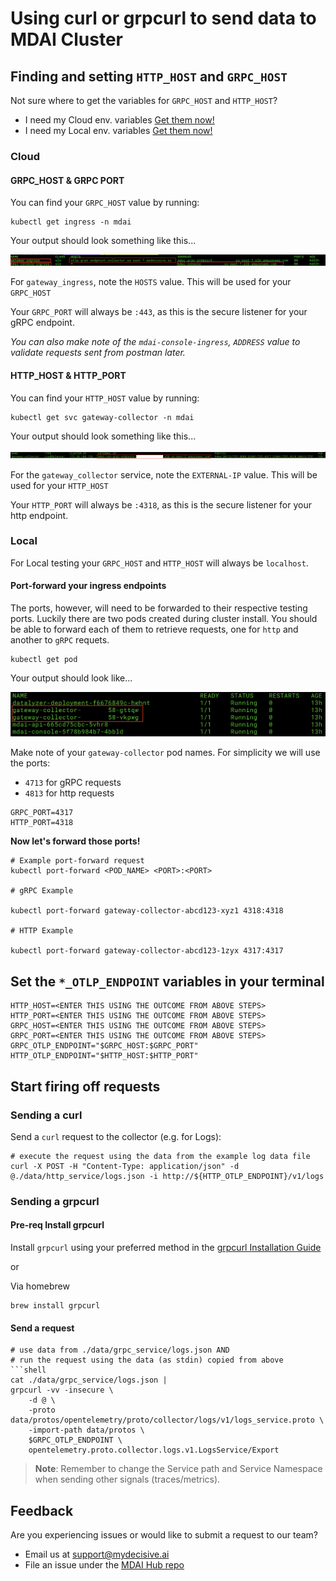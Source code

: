 #  Using curl or grpcurl to send data to MDAI Cluster

## Finding and setting `HTTP_HOST` and `GRPC_HOST`

Not sure where to get the variables for `GRPC_HOST` and `HTTP_HOST`?
* I need my Cloud env. variables [Get them now!](./README.md#cloud)
* I need my Local env. variables [Get them now!](./README.md#cloud)

### Cloud

#### GRPC_HOST & GRPC PORT

You can find your `GRPC_HOST` value by running:

```shell
kubectl get ingress -n mdai
```

Your output should look something like this...

<a href="./media/ingress-output.png" target="_blank">
  <img alt="example ingress output" src="./media/ingress-output.png" />
</a>

For `gateway_ingress`, note the `HOSTS` value. This will be used for your `GRPC_HOST`

Your `GRPC_PORT` will always be `:443`, as this is the secure listener for your gRPC endpoint.

*You can also make note of the `mdai-console-ingress`, `ADDRESS` value to validate requests sent from postman later.*

#### HTTP_HOST & HTTP_PORT

You can find your `HTTP_HOST` value by running:

```shell
kubectl get svc gateway-collector -n mdai
```

Your output should look something like this...

<a href="./media/service-output.png" target="_blank">
  <img alt="example ingress output" src="./media/service-output.png" />
</a>


For the `gateway_collector` service, note the `EXTERNAL-IP` value. This will be used for your `HTTP_HOST`

Your `HTTP_PORT` will always be `:4318`, as this is the secure listener for your http endpoint.


### Local

For Local testing your `GRPC_HOST` and `HTTP_HOST` will always be `localhost`.


#### Port-forward your ingress endpoints

The ports, however, will need to be forwarded to their respective testing ports. Luckily there are two pods created during cluster install. You should be able to forward each of them to retrieve requests, one for `http` and another to `gRPC` requets.

```shell
kubectl get pod
```

Your output should look like...

<a href="./media/pods-output.png" target="_blank">
  <img alt="example pods output" src="./media/pods-output.png" />
</a>

Make note of your `gateway-collector` pod names. For simplicity we will use the ports:
* `4713` for gRPC requests
* `4813` for http requests

```shell
GRPC_PORT=4317
HTTP_PORT=4318
```


**Now let's forward those ports!**

```shell
# Example port-forward request
kubectl port-forward <POD_NAME> <PORT>:<PORT>

# gRPC Example

kubectl port-forward gateway-collector-abcd123-xyz1 4318:4318

# HTTP Example

kubectl port-forward gateway-collector-abcd123-1zyx 4317:4317
```


## Set the `*_OTLP_ENDPOINT` variables in your terminal

```shell
HTTP_HOST=<ENTER THIS USING THE OUTCOME FROM ABOVE STEPS>
HTTP_PORT=<ENTER THIS USING THE OUTCOME FROM ABOVE STEPS>
GRPC_HOST=<ENTER THIS USING THE OUTCOME FROM ABOVE STEPS>
GRPC_PORT=<ENTER THIS USING THE OUTCOME FROM ABOVE STEPS>
GRPC_OTLP_ENDPOINT="$GRPC_HOST:$GRPC_PORT"
HTTP_OTLP_ENDPOINT="$HTTP_HOST:$HTTP_PORT"
```

## Start firing off requests

### Sending a curl

Send a `curl` request to the collector (e.g. for Logs):

```shell
# execute the request using the data from the example log data file
curl -X POST -H "Content-Type: application/json" -d @./data/http_service/logs.json -i http://${HTTP_OTLP_ENDPOINT}/v1/logs
```


### Sending a grpcurl

#### Pre-req Install grpcurl

Install `grpcurl` using your preferred method in the [grpcurl Installation Guide](https://github.com/fullstorydev/grpcurl)

or

Via homebrew
```shell
brew install grpcurl
```

#### Send a request

```shell
# use data from ./data/grpc_service/logs.json AND
# run the request using the data (as stdin) copied from above
```shell
cat ./data/grpc_service/logs.json |
grpcurl -vv -insecure \
    -d @ \
    -proto data/protos/opentelemetry/proto/collector/logs/v1/logs_service.proto \
    -import-path data/protos \
    $GRPC_OTLP_ENDPOINT \
    opentelemetry.proto.collector.logs.v1.LogsService/Export
```

> **Note**: Remember to change the Service path and Service Namespace when sending other signals (traces/metrics).


## Feedback

Are you experiencing issues or would like to submit a request to our team?
* Email us at <a href="mailto:support@mydecisive.ai" target="_blank">support@mydecisive.ai</a>
* File an issue under the <a href="https://github.com/DecisiveAI/mdai-hub/issues/new" target="_blank">MDAI Hub repo</a>
